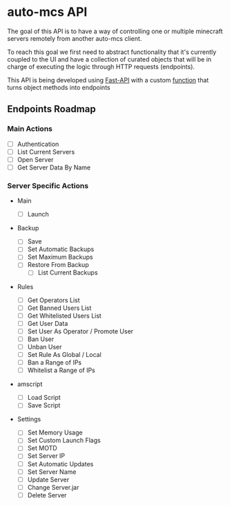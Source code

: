 # auto-mcs API

The goal of this API is to have a way of controlling one or multiple minecraft servers remotely from another auto-mcs client.

To reach this goal we first need to abstract functionality that it's currently coupled to the UI and have a collection of curated objects that will be in charge of executing the logic through HTTP requests (endpoints).

This API is being developed using [Fast-API](https://fastapi.tiangolo.com/) with a custom [function](./main.py#L61) that turns object methods into endpoints

## Endpoints Roadmap

### Main Actions

- [ ] Authentication
- [ ] List Current Servers
- [ ] Open Server
- [ ] Get Server Data By Name

### Server Specific Actions

- Main

  - [ ] Launch

- Backup

  - [ ] Save
  - [ ] Set Automatic Backups
  - [ ] Set Maximum Backups
  - [ ] Restore From Backup
    - [ ] List Current Backups

- Rules

  - [ ] Get Operators List
  - [ ] Get Banned Users List
  - [ ] Get Whitelisted Users List
  - [ ] Get User Data
  - [ ] Set User As Operator / Promote User
  - [ ] Ban User
  - [ ] Unban User
  - [ ] Set Rule As Global / Local
  - [ ] Ban a Range of IPs
  - [ ] Whitelist a Range of IPs

- amscript

  - [ ] Load Script
  - [ ] Save Script

- Settings

  - [ ] Set Memory Usage
  - [ ] Set Custom Launch Flags
  - [ ] Set MOTD
  - [ ] Set Server IP
  - [ ] Set Automatic Updates
  - [ ] Set Server Name
  - [ ] Update Server
  - [ ] Change Server.jar
  - [ ] Delete Server
